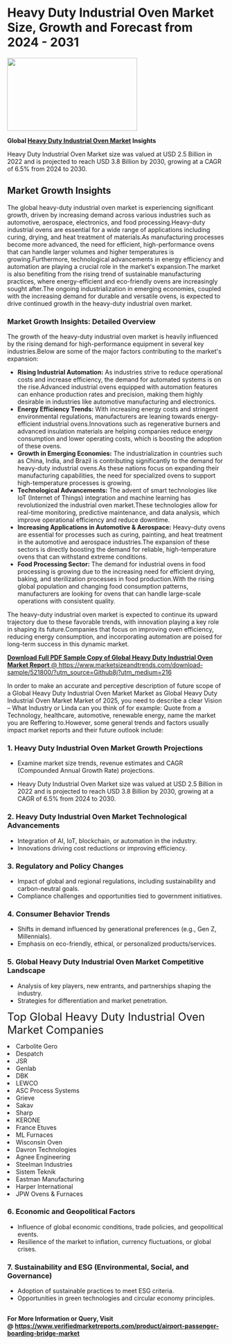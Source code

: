 <H1>Heavy Duty Industrial Oven Market Size, Growth and Forecast from 2024 - 2031</H1><img class="aligncenter size-medium wp-image-584254" src="https://thirdeyenews.in/wp-content/uploads/2024/09/Global-Market-Research-300x168.jpeg" alt="" width="300" height="168" /><p><strong>Global&nbsp;<a href="https://www.marketsizeandtrends.com/download-sample/521800/?utm_source=Github8j?utm_medium=216">Heavy Duty Industrial Oven Market</a> Insights</strong></p><p>Heavy Duty Industrial Oven Market size was valued at USD 2.5 Billion in 2022 and is projected to reach USD 3.8 Billion by 2030, growing at a CAGR of 6.5% from 2024 to 2030.</p><p><h2>Market Growth Insights</h2> <p>The global heavy-duty industrial oven market is experiencing significant growth, driven by increasing demand across various industries such as automotive, aerospace, electronics, and food processing.Heavy-duty industrial ovens are essential for a wide range of applications including curing, drying, and heat treatment of materials.As manufacturing processes become more advanced, the need for efficient, high-performance ovens that can handle larger volumes and higher temperatures is growing.Furthermore, technological advancements in energy efficiency and automation are playing a crucial role in the market's expansion.The market is also benefiting from the rising trend of sustainable manufacturing practices, where energy-efficient and eco-friendly ovens are increasingly sought after.The ongoing industrialization in emerging economies, coupled with the increasing demand for durable and versatile ovens, is expected to drive continued growth in the heavy-duty industrial oven market.</p> <p><a href="your-download-link-here"></a></p> <h3>Market Growth Insights: Detailed Overview</h3> <p>The growth of the heavy-duty industrial oven market is heavily influenced by the rising demand for high-performance equipment in several key industries.Below are some of the major factors contributing to the market's expansion:</p> <ul> <li><strong>Rising Industrial Automation:</strong> As industries strive to reduce operational costs and increase efficiency, the demand for automated systems is on the rise.Advanced industrial ovens equipped with automation features can enhance production rates and precision, making them highly desirable in industries like automotive manufacturing and electronics.</li> <li><strong>Energy Efficiency Trends:</strong> With increasing energy costs and stringent environmental regulations, manufacturers are leaning towards energy-efficient industrial ovens.Innovations such as regenerative burners and advanced insulation materials are helping companies reduce energy consumption and lower operating costs, which is boosting the adoption of these ovens.</li> <li><strong>Growth in Emerging Economies:</strong> The industrialization in countries such as China, India, and Brazil is contributing significantly to the demand for heavy-duty industrial ovens.As these nations focus on expanding their manufacturing capabilities, the need for specialized ovens to support high-temperature processes is growing.</li> <li><strong>Technological Advancements:</strong> The advent of smart technologies like IoT (Internet of Things) integration and machine learning has revolutionized the industrial oven market.These technologies allow for real-time monitoring, predictive maintenance, and data analysis, which improve operational efficiency and reduce downtime.</li> <li><strong>Increasing Applications in Automotive & Aerospace:</strong> Heavy-duty ovens are essential for processes such as curing, painting, and heat treatment in the automotive and aerospace industries.The expansion of these sectors is directly boosting the demand for reliable, high-temperature ovens that can withstand extreme conditions.</li> <li><strong>Food Processing Sector:</strong> The demand for industrial ovens in food processing is growing due to the increasing need for efficient drying, baking, and sterilization processes in food production.With the rising global population and changing food consumption patterns, manufacturers are looking for ovens that can handle large-scale operations with consistent quality.</li> </ul> <p>The heavy-duty industrial oven market is expected to continue its upward trajectory due to these favorable trends, with innovation playing a key role in shaping its future.Companies that focus on improving oven efficiency, reducing energy consumption, and incorporating automation are poised for long-term success in this dynamic market.</p> <p><a href="your-more-info-link-here"></p><p><span class=""><strong>Download Full PDF Sample Copy of Global Heavy Duty Industrial Oven Market Report</strong> @ <a href="https://www.marketsizeandtrends.com/download-sample/521800/?utm_source=Github8j?utm_medium=216" target="_blank">https://www.marketsizeandtrends.com/download-sample/521800/?utm_source=Github8j?utm_medium=216</a></span></p><p>In order to make an accurate and perceptive description of future scope of a Global&nbsp;Heavy Duty Industrial Oven Market Market as Global&nbsp;Heavy Duty Industrial Oven Market Market of 2025, you need to describe a clear Vision &ndash; What Industry or Linda can you think of for example: Quote from a Technology, healthcare, automotive, renewable energy, name the market you are Reffering to.However, some general trends and factors usually impact market reports and their future outlook include:</p><h3>1.&nbsp;<strong>Heavy Duty Industrial Oven Market Growth Projections</strong></h3><ul><li>Examine market size trends, revenue estimates and CAGR (Compounded Annual Growth Rate) projections.</li><li><p>Heavy Duty Industrial Oven Market size was valued at USD 2.5 Billion in 2022 and is projected to reach USD 3.8 Billion by 2030, growing at a CAGR of 6.5% from 2024 to 2030.</p></li></ul><h3>2.&nbsp;<strong>Heavy Duty Industrial Oven Market Technological Advancements</strong></h3><ul><li>Integration of AI, IoT, blockchain, or automation in the industry.</li><li>Innovations driving cost reductions or improving efficiency.</li></ul><h3>3.&nbsp;<strong>Regulatory and Policy Changes</strong></h3><ul><li>Impact of global and regional regulations, including sustainability and carbon-neutral goals.</li><li>Compliance challenges and opportunities tied to government initiatives.</li></ul><h3>4.&nbsp;<strong>Consumer Behavior Trends</strong></h3><ul><li>Shifts in demand influenced by generational preferences (e.g., Gen Z, Millennials).</li><li>Emphasis on eco-friendly, ethical, or personalized products/services.</li></ul><h3>5.&nbsp;<strong>Global Heavy Duty Industrial Oven Market Competitive Landscape</strong></h3><ul><li>Analysis of key players, new entrants, and partnerships shaping the industry.</li><li>Strategies for differentiation and market penetration.</li></ul><p data-pm-slice="1 1 []"><span style="color: inherit; font-family: inherit; font-size: 25px;">Top Global Heavy Duty Industrial Oven Market Companies</span></p><div class="" data-test-id=""><p><li>Carbolite Gero</li><li> Despatch</li><li> JSR</li><li> Genlab</li><li> DBK</li><li> LEWCO</li><li> ASC Process Systems</li><li> Grieve</li><li> Sakav</li><li> Sharp</li><li> KERONE</li><li> France Etuves</li><li> ML Furnaces</li><li> Wisconsin Oven</li><li> Davron Technologies</li><li> Agnee Engineering</li><li> Steelman Industries</li><li> Sistem Teknik</li><li> Eastman Manufacturing</li><li> Harper International</li><li> JPW Ovens & Furnaces</li></p></div><h3>6.&nbsp;<strong>Economic and Geopolitical Factors</strong></h3><ul><li>Influence of global economic conditions, trade policies, and geopolitical events.</li><li>Resilience of the market to inflation, currency fluctuations, or global crises.</li></ul><h3>7.&nbsp;<strong>Sustainability and ESG (Environmental, Social, and Governance)</strong></h3><ul><li>Adoption of sustainable practices to meet ESG criteria.</li><li>Opportunities in green technologies and circular economy principles.</li></ul><h2><strong style="font-size: 14px;">For More Information or Query, Visit @&nbsp;</strong><a style="background-color: #ffffff; font-size: 14px;" href="https://www.marketsizeandtrends.com/report/heavy-duty-industrial-oven-market/" target="_blank">https://www.verifiedmarketreports.com/product/airport-passenger-boarding-bridge-market</a></h2>